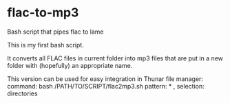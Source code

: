 # flac-to-mp3
Bash script that pipes flac to lame

This is my first bash script.

It converts all FLAC files in current folder into mp3 files that are put in a new folder with (hopefully) an appropriate name.

This version can be used for easy integration in Thunar file manager:
  command: bash /PATH/TO/SCRIPT/flac2mp3.sh
  pattern: * , selection: directories
  
